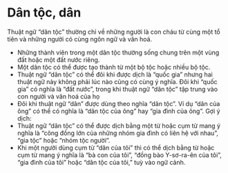 # Dân tộc, dân

Thuật ngữ “dân tộc” thường chỉ về những người là con cháu từ cùng một tổ tiên và những người có cùng ngôn ngữ và văn hoá. 
- Những thành viên trong một dân tộc thường sống chung trên một vùng đất hoặc một đất nước riêng. 
- Một dân tộc có thể được tạo thành từ một bộ tộc hoặc nhiều bộ tộc.
- Thuật ngữ “dân tộc” có thể đôi khi được dịch là “quốc gia” nhưng hai thuật ngữ này không phải lúc nào cũng có cùng ý nghĩa. Đôi khi “quốc gia” có nghĩa là “đất nước”, trong khi thuật ngữ “dân tộc” tập trung vào con người và văn hoá của họ 
- Đôi khi thuật ngữ “dân” được dùng theo nghĩa “dân tộc”. Ví dụ “dân của ông” có thể có nghĩa là “dân tộc của ông” hay “gia đình của ông”. 
Gợi ý dịch:
- Thuật ngữ “dân tộc” có thể được dịch bằng một từ hoặc cụm từ mang ý nghĩa là “công đồng lớn của những nhóm gia đình có liên hệ với nhau”, “gia tộc” hoặc “nhóm tộc người”. 
- Khi một người dùng cụm từ “dân của tôi” thì có thể dịch bằng từ hoặc cụm từ mang ý nghĩa là “bà con của tôi”, “đồng bào Y-sơ-ra-ên của tôi”, “gia đình của tôi” hoặc “dân tộc của tôi,” tuỳ vào ngữ cảnh.


